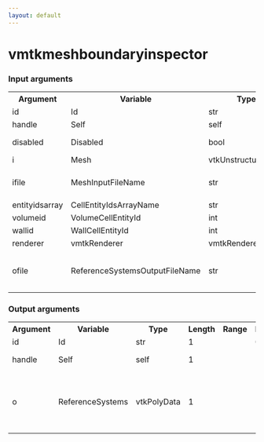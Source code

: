 ```yaml
---
layout: default
---
```

<h1>vmtkmeshboundaryinspector</h1>
<h3>Input arguments</h3>
<table class="vmtkscripts">
<tr>
<th>Argument</th><th>Variable</th><th>Type</th><th>Length</th><th>Range</th><th>Default</th><th>Description</th>
</tr>
<tr><td>id</td><td>Id</td><td>str</td><td>1</td><td></td><td>0</td><td>script id</td>
</tr>
<tr><td>handle</td><td>Self</td><td>self</td><td>1</td><td></td><td></td><td>handle to self</td>
</tr>
<tr><td>disabled</td><td>Disabled</td><td>bool</td><td>1</td><td></td><td>0</td><td>disable execution and piping</td>
</tr>
<tr><td>i</td><td>Mesh</td><td>vtkUnstructuredGrid</td><td>1</td><td></td><td></td><td>the input mesh</td>
</tr>
<tr><td>ifile</td><td>MeshInputFileName</td><td>str</td><td>1</td><td></td><td></td><td>filename for the default Mesh reader</td>
</tr>
<tr><td>entityidsarray</td><td>CellEntityIdsArrayName</td><td>str</td><td>1</td><td></td><td></td><td></td>
</tr>
<tr><td>volumeid</td><td>VolumeCellEntityId</td><td>int</td><td>1</td><td></td><td>0</td><td></td>
</tr>
<tr><td>wallid</td><td>WallCellEntityId</td><td>int</td><td>1</td><td></td><td>1</td><td></td>
</tr>
<tr><td>renderer</td><td>vmtkRenderer</td><td>vmtkRenderer</td><td>1</td><td></td><td></td><td>external renderer</td>
</tr>
<tr><td>ofile</td><td>ReferenceSystemsOutputFileName</td><td>str</td><td>1</td><td></td><td></td><td>filename for the default ReferenceSystems writer</td>
</tr>
</table><h3>Output arguments</h3>
<table class="vmtkscripts">
<tr>
<th>Argument</th><th>Variable</th><th>Type</th><th>Length</th><th>Range</th><th>Default</th><th>Description</th>
</tr>
<tr><td>id</td><td>Id</td><td>str</td><td>1</td><td></td><td>0</td><td>script id</td>
</tr>
<tr><td>handle</td><td>Self</td><td>self</td><td>1</td><td></td><td></td><td>handle to self</td>
</tr>
<tr><td>o</td><td>ReferenceSystems</td><td>vtkPolyData</td><td>1</td><td></td><td></td><td>the output reference systems with boundary information</td>
</tr>
</table>
